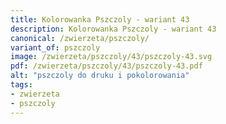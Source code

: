 ```yaml
---
title: Kolorowanka Pszczoly - wariant 43
description: Kolorowanka Pszczoly - wariant 43
canonical: /zwierzeta/pszczoly/
variant_of: pszczoly
image: /zwierzeta/pszczoly/43/pszczoly-43.svg
pdf: /zwierzeta/pszczoly/43/pszczoly-43.pdf
alt: "pszczoly do druku i pokolorowania"
tags:
- zwierzeta
- pszczoly
---
```

